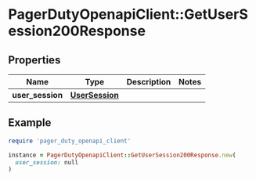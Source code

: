 # PagerDutyOpenapiClient::GetUserSession200Response

## Properties

| Name | Type | Description | Notes |
| ---- | ---- | ----------- | ----- |
| **user_session** | [**UserSession**](UserSession.md) |  |  |

## Example

```ruby
require 'pager_duty_openapi_client'

instance = PagerDutyOpenapiClient::GetUserSession200Response.new(
  user_session: null
)
```

